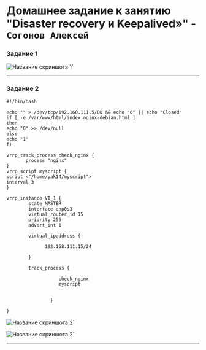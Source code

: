 # Домашнее задание к занятию "Disaster recovery и Keepalived»" - `Согонов Алексей`

### Задание 1


![Название скриншота 1](https://github.com/SogonovAN/keepalived-hw/blob/main/1.JPG)`


---

### Задание 2

```
#!/bin/bash

echo "" > /dev/tcp/192.168.111.5/80 && echo "0" || echo "Closed"
if [ -e /var/www/html/index.nginx-debian.html ]
then
echo "0" >> /dev/null
else
echo "1"
fi

```

```
vrrp_track_process check_nginx {
       process "nginx"
}
vrrp_script myscript {
script <"/home/yak14/myscript">
interval 3
}

vrrp_instance VI_1 {
        state MASTER
        interface enp0s3
        virtual_router_id 15
        priority 255
        advert_int 1

        virtual_ipaddress {

              192.168.111.15/24

        }

        track_process {

                   check_nginx
                   myscript


                }

}

```

![Название скриншота 2](https://github.com/SogonovAN/keepalived-hw/blob/main/2.JPG)`

![Название скриншота 2](https://github.com/SogonovAN/keepalived-hw/blob/main/2.1.JPG)`


---



